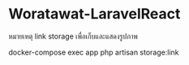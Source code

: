 # Woratawat-LaravelReact

หมายเหตุ link storage เพื่อเก็บและแสดงรูปภาพ

docker-compose exec app php artisan storage:link 
